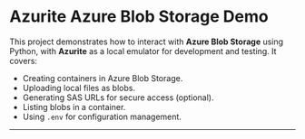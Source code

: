 # Azurite Azure Blob Storage Demo

This project demonstrates how to interact with **Azure Blob Storage** using Python, with **Azurite** as a local emulator for development and testing. It covers:

- Creating containers in Azure Blob Storage.
- Uploading local files as blobs.
- Generating SAS URLs for secure access (optional).
- Listing blobs in a container.
- Using `.env` for configuration management.

---

